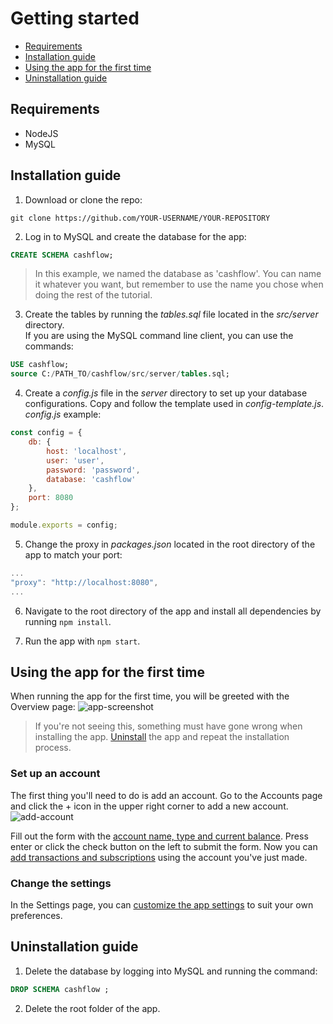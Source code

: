 # Getting started
- [Requirements](#requirements)
- [Installation guide](#installation-guide)
- [Using the app for the first time](#using-the-app-for-the-first-time)
- [Uninstallation guide](#uninstallation-guide)


## Requirements
- NodeJS
- MySQL


## Installation guide
1. Download or clone the repo:
```
git clone https://github.com/YOUR-USERNAME/YOUR-REPOSITORY
```

2. Log in to MySQL and create the database for the app:
```sql
CREATE SCHEMA cashflow;
```
> In this example, we named the database as 'cashflow'. You can name it whatever you want, but remember to use the name you chose when doing the rest of the tutorial.

3. Create the tables by running the *tables.sql* file located in the *src/server* directory.   
If you are using the MySQL command line client, you can use the commands:
```sql
USE cashflow;
source C:/PATH_TO/cashflow/src/server/tables.sql;
```

4. Create a *config.js* file in the *server* directory to set up your database configurations. Copy and follow the template used in *config-template.js*.   
*config.js* example:
```javascript
const config = {
    db: {
        host: 'localhost',
        user: 'user',
        password: 'password',
        database: 'cashflow'
    },
    port: 8080
};

module.exports = config;
```

5. Change the proxy in *packages.json* located in the root directory of the app to match your port:
```javascript
...
"proxy": "http://localhost:8080",
...
```

6. Navigate to the root directory of the app and install all dependencies by running `npm install`.

7. Run the app with `npm start`.


## Using the app for the first time
When running the app for the first time, you will be greeted with the Overview page:
![app-screenshot](https://i.imgur.com/hB7qeqJ.png)
> If you're not seeing this, something must have gone wrong when installing the app. 
> [Uninstall](#uninstallation-guide) the app and repeat the installation process.

### Set up an account
The first thing you'll need to do is add an account. 
Go to the Accounts page and click the + icon in the upper right corner to add a new account.   
![add-account](https://i.imgur.com/duBridY.png)

Fill out the form with the [account name, type and current balance](https://github.com/zandrexrc/cashflow/blob/master/docs/user-manual.md#accounts). Press enter or click the check button on the left to submit the form.
Now you can [add transactions and subscriptions](https://github.com/zandrexrc/cashflow/blob/master/docs/user-manual.md#transactions) using the account you've just made.

### Change the settings
In the Settings page, you can [customize the app settings](https://github.com/zandrexrc/cashflow/blob/master/docs/user-manual.md#settings) to suit your own preferences.


## Uninstallation guide
1. Delete the database by logging into MySQL and running the command:
```sql
DROP SCHEMA cashflow ;
```
2. Delete the root folder of the app.